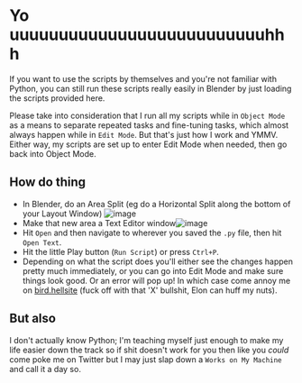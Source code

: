 # Yo uuuuuuuuuuuuuuuuuuuuuuuuuuhhh

If you want to use the scripts by themselves and you're not familiar with Python, you can still run these scripts really easily in Blender by just loading the scripts provided here.

Please take into consideration that I run all my scripts while in `Object Mode` as a means to separate repeated tasks and fine-tuning tasks, which almost always happen while in `Edit Mode`. But that's just how I work and YMMV. Either way, my scripts are set up to enter Edit Mode when needed, then go back into Object Mode.

## How do thing

- In Blender, do an Area Split (eg do a Horizontal Split along the bottom of your Layout Window) ![image](https://github.com/Ani-ki/Random-Blender-Scripts/assets/56663405/dbf1ea4d-df75-46e0-ae6f-239ccf7b4c36)
- Make that new area a Text Editor window![image](https://github.com/Ani-ki/Random-Blender-Scripts/assets/56663405/78ca0866-8d34-4b75-98e6-fd6962f0e428)
- Hit `Open` and then navigate to wherever you saved the `.py` file, then hit `Open Text`.
- Hit the little Play button (`Run Script`) or press `Ctrl+P`.
- Depending on what the script does you'll either see the changes happen pretty much immediately, or you can go into Edit Mode and make sure things look good. Or an error will pop up! In which case come annoy me on [bird.hellsite](https://twitter.com/Luminiari) (fuck off with that 'X' bullshit, Elon can huff my nuts).

## But also

I don't actually know Python; I'm teaching myself just enough to make my life easier down the track so if shit doesn't work for you then like you *could* come poke me on Twitter but I may just slap down a `Works on My Machine` and call it a day so.
